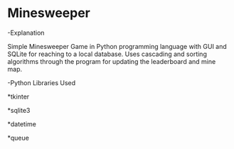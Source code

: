 # Minesweeper
-Explanation

Simple Minesweeper Game in Python programming language with GUI and SQLite for reaching to a local database. Uses cascading and sorting algorithms through the program for updating the leaderboard and mine map. 

-Python Libraries Used

*tkinter

*sqlite3

*datetime

*queue



